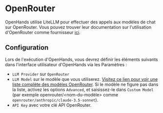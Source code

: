 # OpenRouter

OpenHands utilise LiteLLM pour effectuer des appels aux modèles de chat sur OpenRouter. Vous pouvez trouver leur documentation sur l'utilisation d'OpenRouter comme fournisseur [ici](https://docs.litellm.ai/docs/providers/openrouter).

## Configuration

Lors de l'exécution d'OpenHands, vous devrez définir les éléments suivants dans l'interface utilisateur d'OpenHands via les Paramètres :
* `LLM Provider` sur `OpenRouter`
* `LLM Model` sur le modèle que vous utiliserez.
[Visitez ce lien pour voir une liste complète des modèles OpenRouter](https://openrouter.ai/models).
Si le modèle ne figure pas dans la liste, activez les options `Advanced`, et saisissez-le dans `Custom Model` (par exemple openrouter/&lt;nom-du-modèle&gt; comme `openrouter/anthropic/claude-3.5-sonnet`).
* `API Key` avec votre clé API OpenRouter.